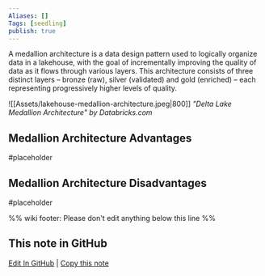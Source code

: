 ```yaml
---
Aliases: []
Tags: [seedling]
publish: true
---
```


A medallion architecture is a data design pattern used to logically organize data in a lakehouse, with the goal of incrementally improving the quality of data as it flows through various layers. This architecture consists of three distinct layers – bronze (raw), silver (validated) and gold (enriched) – each representing progressively higher levels of quality.

![[Assets/lakehouse-medallion-architecture.jpeg|800]]
*"Delta Lake Medallion Architecture" by Databricks.com*

## Medallion Architecture Advantages

#placeholder

## Medallion Architecture Disadvantages

#placeholder 

%% wiki footer: Please don't edit anything below this line %%

## This note in GitHub

<span class="git-footer">[Edit In GitHub](https://github.dev/data-engineering-community/data-engineering-wiki/blob/main/Concepts/Medallion%20Architecture.md "git-hub-edit-note") | [Copy this note](https://raw.githubusercontent.com/data-engineering-community/data-engineering-wiki/main/Concepts/Medallion%20Architecture.md "git-hub-copy-note") </span>
